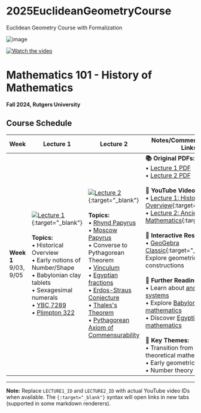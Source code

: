 # 2025EuclideanGeometryCourse
Euclidean Geometry Course with Formalization

![image](https://github.com/user-attachments/assets/a847d7f5-d99b-4927-902a-91703daf67f7)

[![Watch the video](https://img.youtube.com/vi/I2zaPoj3G50/maxresdefault.jpg)](https://youtu.be/I2zaPoj3G50)

# Mathematics 101 - History of Mathematics
**Fall 2024, Rutgers University**

## Course Schedule

| Week | Lecture 1 | Lecture 2 | Notes/Comments/Further Links |
|------|-----------|-----------|------------------------------|
| **Week 1**<br>9/03, 9/05 | [![Lecture 1](https://img.shields.io/badge/Lecture_1-Historical_Overview-blue?style=for-the-badge)](https://youtu.be/ZSk63kC9o6U){:target="_blank"}<br><br>**Topics:**<br>• Historical Overview<br>• Early notions of Number/Shape<br>• Babylonian clay tablets<br>• Sexagesimal numerals<br>• [YBC 7289](https://en.wikipedia.org/wiki/YBC_7289)<br>• [Plimpton 322](https://en.wikipedia.org/wiki/Plimpton_322) | [![Lecture 2](https://img.shields.io/badge/Lecture_2-Ancient_Mathematics-green?style=for-the-badge)](https://youtu.be/k8J4eA2xsVE){:target="_blank"}<br><br>**Topics:**<br>• [Rhynd Papyrus](https://en.wikipedia.org/wiki/Rhind_Mathematical_Papyrus)<br>• [Moscow Papyrus](https://en.wikipedia.org/wiki/Moscow_Mathematical_Papyrus)<br>• Converse to Pythagorean Theorem<br>• [Vinculum](https://en.wikipedia.org/wiki/Vinculum_(symbol))<br>• [Egyptian fractions](https://en.wikipedia.org/wiki/Egyptian_fraction)<br>• [Erdos-Straus Conjecture](https://en.wikipedia.org/wiki/Erd%C5%91s%E2%80%93Straus_conjecture)<br>• [Thales's Theorem](https://en.wikipedia.org/wiki/Thales%27s_theorem)<br>• [Pythagorean Axiom of Commensurability](https://en.wikipedia.org/wiki/Commensurability_(mathematics)) | **📚 Original PDFs:**<br>• [Lecture 1 PDF](Lecture1.pdf)<br>• [Lecture 2 PDF](Lecture2.pdf)<br><br>**🎥 YouTube Videos:**<br>• [Lecture 1: Historical Overview](https://youtu.be/ZSk63kC9o6U){:target="_blank"}<br>• [Lecture 2: Ancient Mathematics](https://youtu.be/k8J4eA2xsVE){:target="_blank"}<br><br>**🔧 Interactive Resources:**<br>• [GeoGebra Classic](https://www.geogebra.org/classic){:target="_blank"} - Explore geometric constructions<br><br>**📖 Further Reading:**<br>• Learn about [ancient number systems](https://en.wikipedia.org/wiki/Numeral_system)<br>• Explore [Babylonian mathematics](https://en.wikipedia.org/wiki/Babylonian_mathematics)<br>• Discover [Egyptian mathematics](https://en.wikipedia.org/wiki/Egyptian_mathematics)<br><br>**🎯 Key Themes:**<br>• Transition from practical to theoretical mathematics<br>• Early geometric proofs<br>• Number theory foundations |

---

**Note:** Replace `LECTURE1_ID` and `LECTURE2_ID` with actual YouTube video IDs when available. The `{:target="_blank"}` syntax will open links in new tabs (supported in some markdown renderers).
